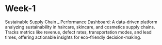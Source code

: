 # Week-1
Sustainable Supply Chain _ Performance Dashboard: A data-driven platform analyzing sustainability in haircare, skincare, and cosmetics supply chains. Tracks metrics like revenue, defect rates, transportation modes, and lead times, offering actionable insights for eco-friendly decision-making.
